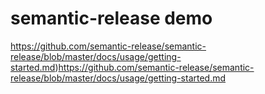 # semantic-release demo

https://github.com/semantic-release/semantic-release/blob/master/docs/usage/getting-started.md)https://github.com/semantic-release/semantic-release/blob/master/docs/usage/getting-started.md
